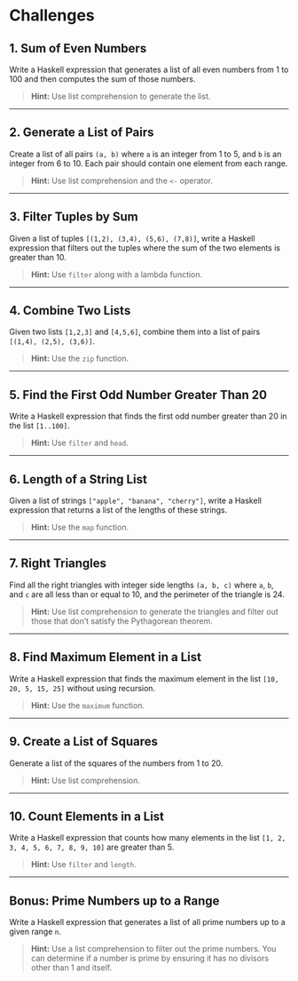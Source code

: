 # Challenges

## 1. Sum of Even Numbers
Write a Haskell expression that generates a list of all even numbers from 1 to 100 and then computes the sum of those numbers.

>**Hint:** Use list comprehension to generate the list.

---

## 2. Generate a List of Pairs
Create a list of all pairs `(a, b)` where `a` is an integer from 1 to 5, and `b` is an integer from 6 to 10. Each pair should contain one element from each range.

>**Hint:** Use list comprehension and the `<-` operator.

---

## 3. Filter Tuples by Sum
Given a list of tuples `[(1,2), (3,4), (5,6), (7,8)]`, write a Haskell expression that filters out the tuples where the sum of the two elements is greater than 10.

>**Hint:** Use `filter` along with a lambda function.

---

## 4. Combine Two Lists
Given two lists `[1,2,3]` and `[4,5,6]`, combine them into a list of pairs `[(1,4), (2,5), (3,6)]`.

>**Hint:** Use the `zip` function.

---

## 5. Find the First Odd Number Greater Than 20
Write a Haskell expression that finds the first odd number greater than 20 in the list `[1..100]`.

>**Hint:** Use `filter` and `head`.

---

## 6. Length of a String List
Given a list of strings `["apple", "banana", "cherry"]`, write a Haskell expression that returns a list of the lengths of these strings.

>**Hint:** Use the `map` function.

---

## 7. Right Triangles
Find all the right triangles with integer side lengths `(a, b, c)` where `a`, `b`, and `c` are all less than or equal to 10, and the perimeter of the triangle is 24.

>**Hint:** Use list comprehension to generate the triangles and filter out those that don’t satisfy the Pythagorean theorem.

---

## 8. Find Maximum Element in a List
Write a Haskell expression that finds the maximum element in the list `[10, 20, 5, 15, 25]` without using recursion.

>**Hint:** Use the `maximum` function.

---

## 9. Create a List of Squares
Generate a list of the squares of the numbers from 1 to 20.

>**Hint:** Use list comprehension.

---

## 10. Count Elements in a List
Write a Haskell expression that counts how many elements in the list `[1, 2, 3, 4, 5, 6, 7, 8, 9, 10]` are greater than 5.

>**Hint:** Use `filter` and `length`.

---

## Bonus: Prime Numbers up to a Range
Write a Haskell expression that generates a list of all prime numbers up to a given range `n`.

>**Hint:** Use a list comprehension to filter out the prime numbers. You can determine if a number is prime by ensuring it has no divisors other than 1 and itself.
